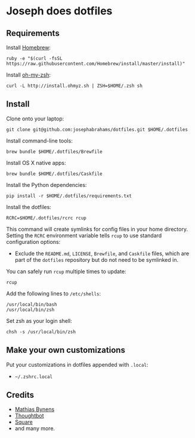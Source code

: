 Joseph does dotfiles
====================


Requirements
------------

Install [Homebrew](http://brew.sh/):

    ruby -e "$(curl -fsSL https://raw.githubusercontent.com/Homebrew/install/master/install)"

Install [oh-my-zsh](http://ohmyz.sh/):

    curl -L http://install.ohmyz.sh | ZSH=$HOME/.zsh sh


Install
-------

Clone onto your laptop:

    git clone git@github.com:josephabrahams/dotfiles.git $HOME/.dotfiles

Install command-line tools:

    brew bundle $HOME/.dotfiles/Brewfile

Install OS X native apps:

    brew bundle $HOME/.dotfiles/Caskfile

Install the Python dependencies:

    pip install -r $HOME/.dotfiles/requirements.txt

Install the dotfiles:

    RCRC=$HOME/.dotfiles/rcrc rcup

This command will create symlinks for config files in your home directory.
Setting the `RCRC` environment variable tells `rcup` to use standard
configuration options:

* Exclude the `README.md`, `LICENSE`, `Brewfile`, and `Caskfile` files, which are part of
  the `dotfiles` repository but do not need to be symlinked in.

You can safely run `rcup` multiple times to update:

    rcup

Add the following lines to `/etc/shells`:

    /usr/local/bin/bash
    /usr/local/bin/zsh

Set zsh as your login shell:

    chsh -s /usr/local/bin/zsh


Make your own customizations
----------------------------

Put your customizations in dotfiles appended with `.local`:

* `~/.zshrc.local`


## Credits
* [Mathias Bynens](https://github.com/mathiasbynens/dotfiles)
* [Thoughtbot](https://github.com/thoughtbot/dotfiles)
* [Square](https://github.com/square/maximum-awesome)
* and many more.
